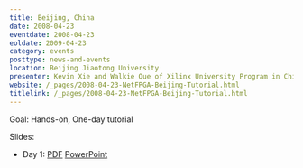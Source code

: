 ```yaml
---
title: Beijing, China
date: 2008-04-23
eventdate: 2008-04-23
eoldate: 2009-04-23
category: events
posttype: news-and-events
location: Beijing Jiaotong University
presenter: Kevin Xie and Walkie Que of Xilinx University Program in China and Lian Shu (Vero) Zheng of Huawei
website: /_pages/2008-04-23-NetFPGA-Beijing-Tutorial.html
titlelink: /_pages/2008-04-23-NetFPGA-Beijing-Tutorial.html
---
```


Goal: Hands-on, One-day tutorial

Slides:
- Day 1: [PDF](https://docs.google.com/open?id=0B4EuVzA5UdPReGRmbWQwQUhqWlE) [PowerPoint](https://docs.google.com/open?id=0B4EuVzA5UdPRWkk2SUNVQ1Y4NVE)
